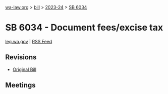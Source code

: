 [wa-law.org](/) > [bill](/bill/) > [2023-24](/bill/2023-24/) > [SB 6034](/bill/2023-24/sb/6034/)

# SB 6034 - Document fees/excise tax
[leg.wa.gov](https://app.leg.wa.gov/billsummary?BillNumber=6034&Year=2023&Initiative=false) | [RSS Feed](./rss.xml)

## Revisions
* [Original Bill](1/)

## Meetings